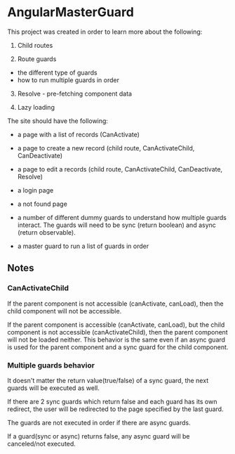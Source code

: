 # AngularMasterGuard

This project was created in order to learn more about the following:

1. Child routes

2. Route guards
- the different type of guards
- how to run multiple guards in order

3. Resolve - pre-fetching component data

4. Lazy loading

The site should have the following:

- a page with a list of records (CanActivate)

- a page to create a new record (child route, CanActivateChild, CanDeactivate)

- a page to edit a records (child route, CanActivateChild, CanDeactivate, Resolve)

- a login page

- a not found page

- a number of different dummy guards to understand how multiple guards interact. 
The guards will need to be sync (return boolean) and async (return observable). 

- a master guard to run a list of guards in order

## Notes

### CanActivateChild

If the parent component is not accessible (canActivate, canLoad), then the child component will not be accessible.

If the parent component is accessible (canActivate, canLoad), but the child component is not accessible (canActivateChild), then the parent component will not be loaded neither. This behavior is the same even if an async guard is used for the parent component and a sync guard for the child component. 

### Multiple guards behavior

It doesn't matter the return value(true/false) of a sync guard, the next guards will be executed as well.

If there are 2 sync guards which return false and each guard has its own redirect, the user will be redirected to the page specified by the last guard. 

The guards are not executed in order if there are async guards.

If a guard(sync or async) returns false, any async guard will be canceled/not executed.
